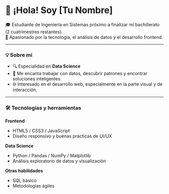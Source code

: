 # 👋 ¡Hola! Soy [Tu Nombre]

🎓 Estudiante de Ingeniería en Sistemas próximo a finalizar mi bachillerato (2 cuatrimestres restantes).  
📍 Apasionado por la tecnología, el análisis de datos y el desarrollo frontend.

---

### 💡 Sobre mí

- 🔍 Especialidad en **Data Science**
- 🧠 Me encanta trabajar con datos, descubrir patrones y encontrar soluciones inteligentes.
- 🌐 Interesado en el desarrollo web, especialmente en la parte visual y de interacción.

---

### 🛠 Tecnologías y herramientas

**Frontend**  
- HTML5 / CSS3 / JavaScript  
- Diseño responsivo y buenas prácticas de UI/UX  

**Data Science**  
- Python / Pandas / NumPy / Matplotlib  
- Análisis exploratorio de datos y visualización

**Otras habilidades**  
- SQL básico  
- Metodologías ágiles



